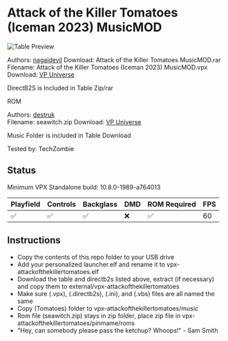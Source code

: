 # Attack of the Killer Tomatoes (Iceman 2023) MusicMOD

![Table Preview](https://vpuniverse.com/screenshots/monthly_2023_08/KillerTomatoesPlayfield.png.5d483fe11a2fd6b505270663406c2876.png)

Authors: [nagaidevil](https://vpuniverse.com/profile/40780-nagaidevil/) 
Download: Attack of the Killer Tomatoes MusicMOD.rar
Filename: Attack of the Killer Tomatoes (Iceman 2023) MusicMOD.vpx
Download: [VP Universe](https://vpuniverse.com/files/file/15298-attack-of-the-killer-tomatoes-iceman-2023-musicmod/)

DirectB2S is Included in Table Zip/rar

ROM

Authors: [destruk](https://www.vpforums.org/index.php?showuser=5)  
Filename: seawitch.zip 
Download: [VP Universe](https://www.vpforums.org/index.php?app=downloads&showfile=742)

Music Folder is included in Table Download

Tested by: TechZombie

## Status 

Minimum VPX Standalone build: 10.8.0-1989-a764013

| Playfield | Controls | Backglass | DMD | ROM Required | FPS | 
|-----------|----------|-----------|-----|--------------|-----|
| :white_check_mark: | :white_check_mark: | :white_check_mark: | :x: | :white_check_mark: | 60 |

## Instructions

- Copy the contents of this repo folder to your USB drive
- Add your personalized launcher.elf and rename it to vpx-attackofthekillertomatoes.elf
- Download the table and directb2s listed above, extract (if necessary) and copy them to external/vpx-attackofthekillertomatoes
- Make sure (.vpx), (.directb2s), (.ini), and (.vbs) files are all named the same
- Copy (Tomatoes) folder to vpx-attackofthekillertomatoes/music
- Rom file (seawitch.zip) stays in zip folder, place zip file in vpx-attackofthekillertomatoes/pinmame/roms
- "Hey, can somebody please pass the ketchup? Whoops!" - Sam Smith